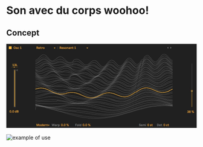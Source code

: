 # Son avec du corps woohoo!

## Concept

![wavetable](Images/wavetable_ex_1.jpg)


![example of use](https://www.youtube.com/watch?v=7985YJLnVMY)
